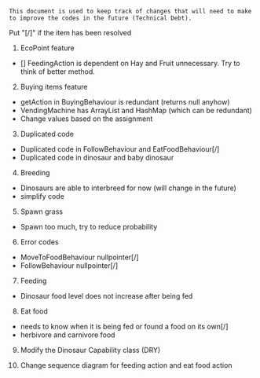     This document is used to keep track of changes that will need to make to improve the codes in the future (Technical Debt).

Put "[/]" if the item has been resolved

1. EcoPoint feature
- [] FeedingAction is dependent on Hay and Fruit unnecessary. Try to think of better method.

2. Buying items feature

- getAction in BuyingBehaviour is redundant (returns null anyhow)
- VendingMachine has ArrayList and HashMap (which can be redundant)
- Change values based on the assignment 

3. Duplicated code
- Duplicated code in FollowBehaviour and EatFoodBehaviour[/]
- Duplicated code in dinosaur and baby dinosaur

4. Breeding
- Dinosaurs are able to interbreed for now (will change in the future)
- simplify code

5. Spawn grass 
- Spawn too much, try to reduce probability 

6. Error codes
- MoveToFoodBehaviour nullpointer[/]
- FollowBehaviour nullpointer[/]

7. Feeding
- Dinosaur food level does not increase after being fed

8. Eat food
- needs to know when it is being fed or found a food on its own[/]
- herbivore and carnivore food

9. Modify the Dinosaur Capability class (DRY)

10. Change sequence diagram for feeding action and eat food action

